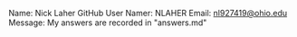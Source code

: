Name: Nick Laher
GitHub User Namer: NLAHER
Email: nl927419@ohio.edu
Message: My answers are recorded in "answers.md"